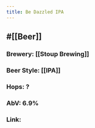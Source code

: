 ```yaml
---
title: Be Dazzled IPA
---
```


## #[[Beer]]
### Brewery: [[Stoup Brewing]]

### Beer Style: [[IPA]]

### Hops: ?

### AbV: 6.9%

### Link: 
